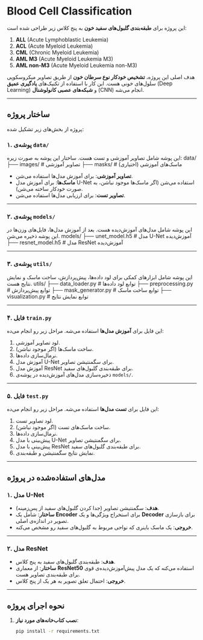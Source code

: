 # Blood Cell Classification

این پروژه برای **طبقه‌بندی گلبول‌های سفید خون** به پنج کلاس زیر طراحی شده است:
1. **ALL** (Acute Lymphoblastic Leukemia)
2. **ACL** (Acute Myeloid Leukemia)
3. **CML** (Chronic Myeloid Leukemia)
4. **AML M3** (Acute Myeloid Leukemia M3)
5. **AML non-M3** (Acute Myeloid Leukemia non-M3)

هدف اصلی این پروژه، **تشخیص خودکار نوع سرطان خون** از طریق تصاویر میکروسکوپی سلول‌های خونی هست. این کار با استفاده از تکنیک‌های **یادگیری عمیق** (Deep Learning) و **شبکه‌های عصبی کانولوشنال** (CNN) انجام می‌شه.

---

## **ساختار پروژه**

پروژه از بخش‌های زیر تشکیل شده:

### **۱. پوشه‌ی `data/`**
این پوشه شامل تصاویر آموزشی و تست هست. ساختار این پوشه به صورت زیره:
data/
├── images/ # تصاویر آموزشی
├── masks/ # ماسک‌های آموزشی (اختیاری)




- **تصاویر آموزشی**: برای آموزش مدل‌ها استفاده می‌شن.
- **ماسک‌ها**: برای آموزش مدل U-Net استفاده می‌شن (اگر ماسک‌ها موجود نباشن، به صورت خودکار ساخته می‌شن).
- **تصاویر تست**: برای ارزیابی مدل‌ها استفاده می‌شن.

---

### **۲. پوشه‌ی `models/`**
این پوشه شامل مدل‌های آموزش‌دیده هست. بعد از آموزش مدل‌ها، فایل‌های وزن‌ها در این پوشه ذخیره می‌شن.
models/
├── unet_model.h5 # مدل U-Net آموزش‌دیده
├── resnet_model.h5 # مدل ResNet آموزش‌دیده



---

### **۳. پوشه‌ی `utils/`**
این پوشه شامل ابزارهای کمکی برای لود داده‌ها، پیش‌پردازش، ساخت ماسک و نمایش نتایج هست.
utils/
├── data_loader.py # توابع لود داده‌ها
├── preprocessing.py # توابع پیش‌پردازش
├── mask_generator.py # توابع ساخت ماسک
├── visualization.py # توابع نمایش نتایج



---

### **۴. فایل `train.py`**
این فایل برای **آموزش مدل‌ها** استفاده می‌شه. مراحل زیر رو انجام می‌ده:
1. لود تصاویر آموزشی.
2. ساخت ماسک‌ها (اگر موجود نباشن).
3. نرمال‌سازی داده‌ها.
4. آموزش مدل U-Net برای سگمنتیشن تصاویر.
5. آموزش مدل ResNet برای طبقه‌بندی گلبول‌های سفید.
6. ذخیره‌سازی مدل‌های آموزش‌دیده در پوشه‌ی `models/`.

---

### **۵. فایل `test.py`**
این فایل برای **تست مدل‌ها** استفاده می‌شه. مراحل زیر رو انجام می‌ده:
1. لود تصاویر تست.
2. ساخت ماسک‌های تست (اگر موجود نباشن).
3. نرمال‌سازی داده‌ها.
4. پیش‌بینی با مدل U-Net برای سگمنتیشن تصاویر.
5. پیش‌بینی با مدل ResNet برای طبقه‌بندی گلبول‌های سفید.
6. نمایش نتایج سگمنتیشن و طبقه‌بندی.

---

## **مدل‌های استفاده‌شده در پروژه**

### **۱. مدل U-Net**
- **هدف**: سگمنتیشن تصاویر (جدا کردن گلبول‌های سفید از پس‌زمینه).
- **ساختار**: شامل یک **Encoder** برای استخراج ویژگی‌ها و یک **Decoder** برای بازسازی تصویر در اندازه‌ی اصلی.
- **خروجی**: یک ماسک باینری که نواحی مربوط به گلبول‌های سفید رو مشخص می‌کنه.

---

### **۲. مدل ResNet**
- **هدف**: طبقه‌بندی گلبول‌های سفید به پنج کلاس.
- **ساختار**: از معماری **ResNet50** استفاده می‌کنه که یک مدل پیش‌آموزش‌دیده‌ی قوی برای طبقه‌بندی تصاویر هست.
- **خروجی**: احتمال تعلق تصویر به هر یک از پنج کلاس.

---

## **نحوه اجرای پروژه**

1. **نصب کتاب‌خانه‌های مورد نیاز**:
   ```bash
   pip install -r requirements.txt